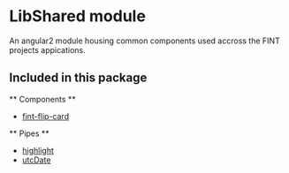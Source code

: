 # LibShared module #

An angular2 module housing common components used accross the FINT projects appications.

## Included in this package ##

** Components **

* [fint-flip-card](./flip-card/README.md)

** Pipes **

* [highlight](./pipes/README.md)
* [utcDate](./pipes/README.md)
